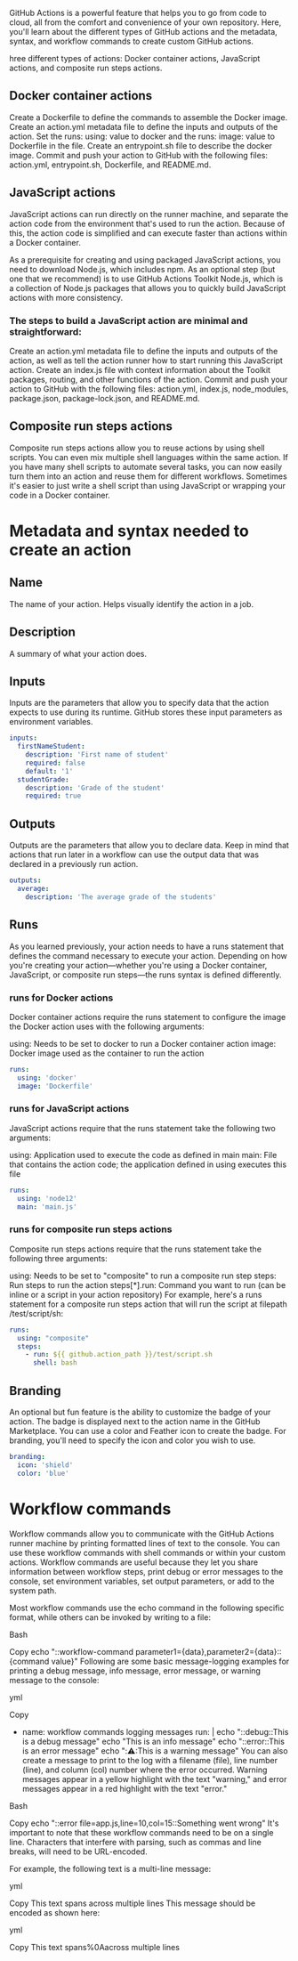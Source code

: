 GitHub Actions is a powerful feature that helps you to go from code to cloud, all from the comfort and convenience of your own repository. Here, you'll learn about the different types of GitHub actions and the metadata, syntax, and workflow commands to create custom GitHub actions.

hree different types of actions: Docker container actions, JavaScript actions, and composite run steps actions.

## Docker container actions
Create a Dockerfile to define the commands to assemble the Docker image.
Create an action.yml metadata file to define the inputs and outputs of the action. Set the runs: using: value to docker and the runs: image: value to Dockerfile in the file.
Create an entrypoint.sh file to describe the docker image.
Commit and push your action to GitHub with the following files: action.yml, entrypoint.sh, Dockerfile, and README.md.


## JavaScript actions
JavaScript actions can run directly on the runner machine, and separate the action code from the environment that's used to run the action. Because of this, the action code is simplified and can execute faster than actions within a Docker container.

As a prerequisite for creating and using packaged JavaScript actions, you need to download Node.js, which includes npm. As an optional step (but one that we recommend) is to use GitHub Actions Toolkit Node.js, which is a collection of Node.js packages that allows you to quickly build JavaScript actions with more consistency.

### The steps to build a JavaScript action are minimal and straightforward:
Create an action.yml metadata file to define the inputs and outputs of the action, as well as tell the action runner how to start running this JavaScript action.
Create an index.js file with context information about the Toolkit packages, routing, and other functions of the action.
Commit and push your action to GitHub with the following files: action.yml, index.js, node_modules, package.json, package-lock.json, and README.md.



## Composite run steps actions
Composite run steps actions allow you to reuse actions by using shell scripts. You can even mix multiple shell languages within the same action.
If you have many shell scripts to automate several tasks, you can now easily turn them into an action and reuse them for different workflows.
Sometimes it's easier to just write a shell script than using JavaScript or wrapping your code in a Docker container.




# Metadata and syntax needed to create an action  

## Name
The name of your action. Helps visually identify the action in a job.

## Description
A summary of what your action does.

## Inputs
Inputs are the parameters that allow you to specify data that the action expects to use during its runtime. GitHub stores these input parameters as environment variables.
```yml
inputs:
  firstNameStudent:
    description: 'First name of student'
    required: false
    default: '1'
  studentGrade:
    description: 'Grade of the student'
    required: true
```

## Outputs
Outputs are the parameters that allow you to declare data. Keep in mind that actions that run later in a workflow can use the output data that was declared in a previously run action.
```yml
outputs:
  average:
    description: 'The average grade of the students'
```


## Runs
As you learned previously, your action needs to have a runs statement that defines the command necessary to execute your action. Depending on how you're creating your action—whether you're using a Docker container, JavaScript, or composite run steps—the runs syntax is defined differently.

### runs for Docker actions
Docker container actions require the runs statement to configure the image the Docker action uses with the following arguments:

using: Needs to be set to docker to run a Docker container action
image: Docker image used as the container to run the action
```yml
runs:
  using: 'docker'
  image: 'Dockerfile'
```


### runs for JavaScript actions
JavaScript actions require that the runs statement take the following two arguments:

using: Application used to execute the code as defined in main
main: File that contains the action code; the application defined in using executes this file
```yml
runs:
  using: 'node12'
  main: 'main.js'
```




### runs for composite run steps actions
Composite run steps actions require that the runs statement take the following three arguments:

using: Needs to be set to "composite" to run a composite run step
steps: Run steps to run the action
steps[*].run: Command you want to run (can be inline or a script in your action repository)
For example, here's a runs statement for a composite run steps action that will run the script at filepath /test/script/sh:
```yml
runs:
  using: "composite"
  steps:
    - run: ${{ github.action_path }}/test/script.sh
      shell: bash
```

## Branding
An optional but fun feature is the ability to customize the badge of your action. The badge is displayed next to the action name in the GitHub Marketplace. You can use a color and Feather icon to create the badge. For branding, you'll need to specify the icon and color you wish to use.
```yml
branding:
  icon: 'shield'  
  color: 'blue'
```


# Workflow commands
Workflow commands allow you to communicate with the GitHub Actions runner machine by printing formatted lines of text to the console. You can use these workflow commands with shell commands or within your custom actions. Workflow commands are useful because they let you share information between workflow steps, print debug or error messages to the console, set environment variables, set output parameters, or add to the system path.

Most workflow commands use the echo command in the following specific format, while others can be invoked by writing to a file:

Bash

Copy
echo "::workflow-command parameter1={data},parameter2={data}::{command value}"
Following are some basic message-logging examples for printing a debug message, info message, error message, or warning message to the console:

yml

Copy
- name: workflow commands logging messages
  run: |
    echo "::debug::This is a debug message"
    echo "This is an info message"
    echo "::error::This is an error message"
    echo "::warning::This is a warning message"
You can also create a message to print to the log with a filename (file), line number (line), and column (col) number where the error occurred. Warning messages appear in a yellow highlight with the text "warning," and error messages appear in a red highlight with the text "error."

Bash

Copy
echo "::error file=app.js,line=10,col=15::Something went wrong"
It's important to note that these workflow commands need to be on a single line. Characters that interfere with parsing, such as commas and line breaks, will need to be URL-encoded.

For example, the following text is a multi-line message:

yml

Copy
This text spans
across multiple lines
This message should be encoded as shown here:

yml

Copy
This text spans%0Aacross multiple lines  
